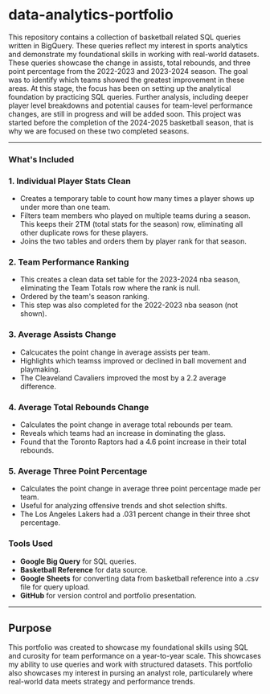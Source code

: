 # data-analytics-portfolio
This repository contains a collection of basketball related SQL queries written in BigQuery. These queries reflect my interest in sports analytics and demonstrate my foundational skills in working with real-world datasets. These queries showcase the change in assists, total rebounds, and three point percentage from the 2022-2023 and 2023-2024 season. The goal was to identify which teams showed the greatest improvement in these areas. 
At this stage, the focus has been on setting up the analytical foundation by practicing SQL queries. Further analysis, including deeper player level breakdowns and potential causes for team-level performance changes, are still in progress and will be added soon. This project was started before the completion of the 2024-2025 basketball season, that is why we are focused on these two completed seasons. 

 
---

### What's Included

### 1. Individual Player Stats Clean
- Creates a temporary table to count how many times a player shows up under more than one team.
- Filters team members who played on multiple teams during a season. This keeps their 2TM (total stats for the season) row, eliminating all other duplicate rows for these players. 
- Joins the two tables and orders them by player rank for that season.

### 2. Team Performance Ranking 
- This creates a clean data set table for the 2023-2024 nba season, eliminating the Team Totals row where the rank is null.
- Ordered by the team's season ranking.
- This step was also completed for the 2022-2023 nba season (not shown).

### 3. Average Assists Change
- Calcucates the point change in average assists per team.
- Highlights which teamss improved or declined in ball movement and playmaking.
- The Cleaveland Cavaliers improved the most by a 2.2 average difference.

### 4. Average Total Rebounds Change
- Calculates the point change in average total rebounds per team.
- Reveals which teams had an increase in dominating the glass.
- Found that the Toronto Raptors had a 4.6 point increase in their total rebounds.

### 5. Average Three Point Percentage
- Calculates the point change in average three point percentage made per team.
- Useful for analyzing offensive trends and shot selection shifts.
- The Los Angeles Lakers had a .031 percent change in their three shot percentage.

### Tools Used
- **Google Big Query** for SQL queries.
- **Basketball Reference** for data source.
- **Google Sheets** for converting data from basketball reference into a .csv file for query upload.
- **GitHub** for version control and portfolio presentation.
---

## Purpose
This portfolio was created to showcase my foundational skills using SQL and curosity for team performance on a year-to-year scale. This showcases my ability to use queries and work with structured datasets. This portfolio also showcases my interest in pursing an analyst role, particularely where real-world data meets strategy and performance trends.

